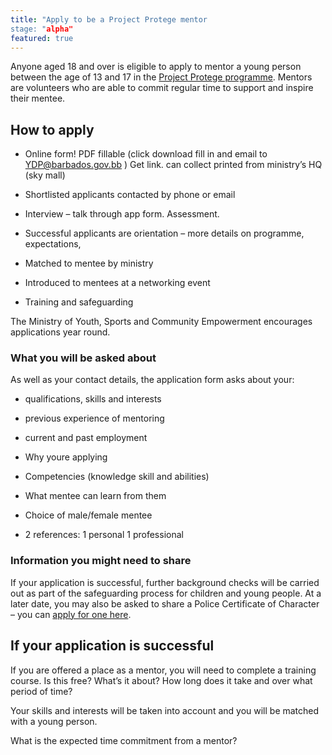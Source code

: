 ```yaml
---
title: "Apply to be a Project Protege mentor
stage: "alpha"
featured: true
---
```


Anyone aged 18 and over is eligible to apply to mentor a young person between the age of 13 and 17 in the [Project Protege programme](https://www.mysce.gov.bb/event_detail/5). Mentors are volunteers who are able to commit regular time to support and inspire their mentee.

## How to apply 

- Online form! PDF fillable (click download fill in and email to [YDP@barbados.gov.bb](mailto:YDP@barbados.gov.bb) ) Get link. can collect printed from ministry’s HQ (sky mall)

- Shortlisted applicants contacted by phone or email

- Interview – talk through app form. Assessment.

- Successful applicants are orientation – more details on programme, expectations,

- Matched to mentee by ministry

- Introduced to mentees at a networking event

- Training and safeguarding

The Ministry of Youth, Sports and Community Empowerment encourages applications year round.

### What you will be asked about

As well as your contact details, the application form asks about your:

- qualifications, skills and interests

- previous experience of mentoring

- current and past employment

- Why youre applying

- Competencies (knowledge skill and abilities)

- What mentee can learn from them

- Choice of male/female mentee

- 2 references: 1 personal 1 professional

### Information you might need to share

If your application is successful, further background checks will be carried out as part of the safeguarding process for children and young people. At a later date, you may also be asked to share a Police Certificate of Character – you can [apply for one here](https://forms.gov.bb/CertificateOfCharacter).

## If your application is successful 

If you are offered a place as a mentor, you will need to complete a training course. Is this free? What’s it about? How long does it take and over what period of time?

Your skills and interests will be taken into account and you will be matched with a young person.

What is the expected time commitment from a mentor?
